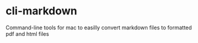 # cli-markdown
Command-line tools for mac to easilly convert markdown files to formatted pdf and html files
